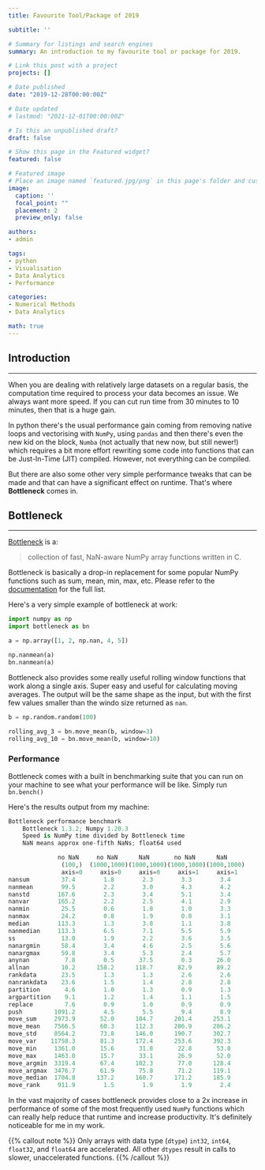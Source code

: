 ```yaml
---
title: Favourite Tool/Package of 2019

subtitle: ''

# Summary for listings and search engines
summary: An introduction to my favourite tool or package for 2019.

# Link this post with a project
projects: []

# Date published
date: "2019-12-28T00:00:00Z"

# Date updated
# lastmod: "2021-12-01T00:00:00Z"

# Is this an unpublished draft?
draft: false

# Show this page in the Featured widget?
featured: false

# Featured image
# Place an image named `featured.jpg/png` in this page's folder and customize its options here.
image:
  caption: ''
  focal_point: ""
  placement: 2
  preview_only: false

authors:
- admin

tags:
- python
- Visualisation
- Data Analytics
- Performance

categories:
- Numerical Methods
- Data Analytics

math: true
---
```



## Introduction
---

When you are dealing with relatively large datasets on a regular basis, the computation time required to process your data becomes an issue. We always want more speed. If you can cut run time from 30 minutes to 10 minutes, then that is a huge gain. 

In python there's the usual performance gain coming from removing native loops and vectorising with `NumPy`, using `pandas` and then there's even the new kid on the block, `Numba` (not actually that new now, but still newer!) which requires a bit more effort rewriting some code into functions that can be Just-In-Time (JIT) compiled. However, not everything can be compiled.

But there are also some other very simple performance tweaks that can be made and that can have a significant effect on runtime. That's where **Bottleneck** comes in.


## Bottleneck
---

[Bottleneck](https://bottleneck.readthedocs.io/en/latest/index.html) is a:
>  collection of fast, NaN-aware NumPy array functions written in C.

Bottleneck is basically a drop-in replacement for some popular NumPy functions such as sum, mean, min, max, etc. Please refer to the [documentation](https://bottleneck.readthedocs.io/en/latest/reference.html) for the full list.

Here's a very simple example of bottleneck at work:
```python
import numpy as np
import bottleneck as bn

a = np.array([1, 2, np.nan, 4, 5])

np.nanmean(a)
bn.nanmean(a)

```

Bottleneck also provides some really useful rolling window functions that work along a single axis. Super easy and useful for calculating moving averages. The output will be the same shape as the input, but with the first few values smaller than the windo size returned as `nan`.

```python
b = np.random.random(100)

rolling_avg_3 = bn.move_mean(b, window=3)
rolling_avg_10 = bn.move_mean(b, window=10)

```

### Performance

Bottleneck comes with a built in benchmarking suite that you can run on your machine to see what your performance will be like. Simply run `bn.bench()`

Here's the results output from my machine:

```python
Bottleneck performance benchmark
    Bottleneck 1.3.2; Numpy 1.20.3
    Speed is NumPy time divided by Bottleneck time
    NaN means approx one-fifth NaNs; float64 used

              no NaN     no NaN      NaN       no NaN      NaN    
               (100,)  (1000,1000)(1000,1000)(1000,1000)(1000,1000)
               axis=0     axis=0     axis=0     axis=1     axis=1  
nansum         37.4        1.8        2.3        3.3        3.4
nanmean        99.5        2.2        3.0        4.3        4.2
nanstd        167.6        2.3        3.4        5.1        3.4
nanvar        165.2        2.2        2.5        4.1        2.9
nanmin         25.5        0.6        1.8        1.0        3.3
nanmax         24.2        0.8        1.9        0.8        3.1
median        113.3        1.3        3.8        1.1        3.8
nanmedian     113.3        6.5        7.1        5.5        5.9
ss             13.0        1.9        2.2        3.6        3.5
nanargmin      58.4        3.4        4.6        2.5        5.6
nanargmax      59.8        3.4        5.3        2.4        5.7
anynan          7.8        0.5       37.5        0.3       26.0
allnan         10.2      158.2      118.7       82.9       89.2
rankdata       23.5        1.3        1.3        2.6        2.6
nanrankdata    23.6        1.5        1.4        2.8        2.8
partition       4.6        1.0        1.3        0.9        1.3
argpartition    9.1        1.2        1.4        1.1        1.5
replace         7.6        0.9        1.0        0.9        0.9
push         1091.2        4.5        5.5        9.4        8.9
move_sum     2973.9       52.0      104.7      201.4      253.1
move_mean    7566.5       60.3      112.3      286.9      286.2
move_std     8564.2       73.8      146.0      190.7      302.7
move_var    11758.3       81.3      172.4      253.6      392.3
move_min     1361.0       15.6       31.8       22.8       53.8
move_max     1463.0       15.7       33.1       26.9       52.0
move_argmin  3319.4       67.4      102.3       77.0      128.4
move_argmax  3476.7       61.9       75.8       71.2      119.1
move_median  1704.8      137.2      160.7      171.2      185.9
move_rank     911.9        1.5        1.9        1.9        2.4

```

In the vast majority of cases bottleneck provides close to a 2x increase in performance of some of the most frequently used `NumPy` functions which can really help reduce that runtime and increase productivity. It's definitely noticeable for me in my work.

{{% callout note %}}
Only arrays with data type (`dtype`) `int32`, `int64`, `float32`, and `float64` are accelerated. All other `dtypes` result in calls to slower, unaccelerated functions. 
{{% /callout %}}